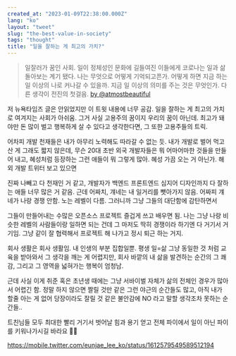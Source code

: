 ```yaml
---
created_at: "2023-01-09T22:38:00.000Z"
lang: "ko"
layout: "tweet"
slug: "the-best-value-in-society"
tags: "thought"
title: "일을 잘하는 게 최고의 가치?"
---
```


> 일잘러가 꿈인 사회. 일이 정체성인 문화에 길들여진 이들에게 코로나는 일과 삶 돌아보는 계기 됐다. 나는 무엇으로 어떻게 기억되고픈가. 어떻게 하면 지금 하는 일 이상의 나로 커나갈 수 있을까. 지금 일 이상의 의미를 주는 것은 무엇인가. 다른 생각이 전진의 첫걸음.
> [by @atmostbeautiful](https://mobile.twitter.com/atmostbeautiful/status/1612426206519128064)

저 뉴욕타임즈 글은 안읽었지만 이 트윗 내용에 너무 공감. 일을 잘하는 게 최고의 가치로 여겨지는 사회가 아쉬움. 그거 사실 고용주의 꿈이지 우리의 꿈이 아닌데. 최고가 돼야만 돈 많이 벌고 행복하게 살 수 있다고 생각한다면, 그 또한 고용주들의 트릭.

어차피 개발 천재들은 내가 아무리 노력해도 따라갈 수 없는 듯. 내가 개발로 벌어 먹고 산 게 그래도 짧지 않은데, 무슨 20대 초반 외국 개발자들은 뭐 어마어마한 것들을 만들어 내고, 혜성처럼 등장하는 그런 애들이 뭐 그렇게 많아. 혜성 가끔 오는 거 아닌가. 해외 개발 트위터 보고 있으면

진짜 나빼고 다 천재인 거 같고, 개발자가 백엔드 프론트엔드 심지어 디자인까지 다 잘하는 애들 너무 많은 거 같음. 근데 어짜치, 걔네는 내 일거리를 뺏아가지 않음. 어짜피 걔네가 나랑 경쟁 안함. 노는 레벨이 다름. 그러니까 그냥 그들의 대단함에 감탄하면서

그들이 만들어내는 수많은 오픈소스 프로젝트 즐겁게 쓰고 배우면 됨. 나는 그냥 나랑 비슷한 레벨의 사람들이랑 일하면 되는 건데 그 마저도 딱히 경쟁이라 하기엔 다 거기서 거기임. 그냥 같이 잘 협력해서 프로젝트 해 나가고 정시 퇴근 하는 거지.

회사 생활은 회사 생활임. 내 인생의 부분 집합일뿐. 평생 일=삶 그냥 동일한 것 처럼 교육을 받아와서 그 생각을 깨는 게 어렵지만, 회사 바깥의 내 삶을 발견하는 순간의 그 쾌감, 그리고 그 영역을 넓혀가는 행복이 엄청남.

근데 사실 이게 취준 혹은 초년생 때에는 그냥 서바이벌 자체가 삶의 전체인 경우가 많아서 어렵긴 함. 정말 하지 않으면 짤릴 것만 같은 그런 야근의 순간들도 많고, 아직 내가 할줄 아는 게 없어 당장이라도 잘릴 것 같은 불안감에 NO 라고 말할 생각조차 못하는 순간들..

트친님들 모두 최대한 빨리 거기서 벗어날 힘과 용기 얻고 전체 파이에서 일이 아닌 파이를 키워나가시길 바라요 🙏🏼

https://mobile.twitter.com/eunjae_lee_ko/status/1612579549589512194